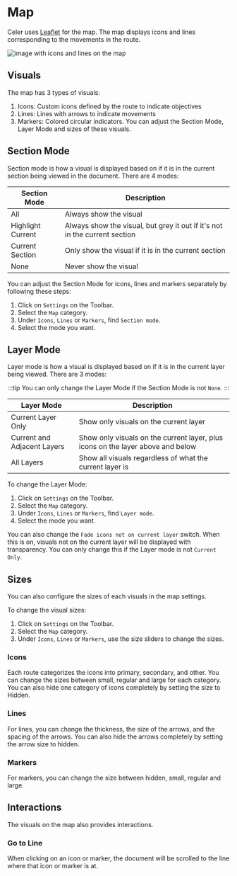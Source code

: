 # Map
Celer uses [Leaflet](https://leafletjs.com) for the map.
The map displays icons and lines corresponding to the movements in the route.

![image with icons and lines on the map](https://cdn.discordapp.com/attachments/951389021114871819/1168363382714408980/image.png?ex=65517e31&is=653f0931&hm=aa7ffea5fb9e06cb95cc03fbf3aca3a5c7351a6a65fb6708d522caef9d064ca3&)

## Visuals
The map has 3 types of visuals:

1. Icons: Custom icons defined by the route to indicate objectives
2. Lines: Lines with arrows to indicate movements
3. Markers: Colored circular indicators.
You can adjust the Section Mode, Layer Mode and sizes of these visuals.

## Section Mode
Section mode is how a visual is displayed based on if it is in the current section being
viewed in the document. There are 4 modes:

|Section Mode|Description|
|-|-|
|All|Always show the visual|
|Highlight Current|Always show the visual, but grey it out if it's not in the current section|
|Current Section|Only show the visual if it is in the current section|
|None|Never show the visual|

You can adjust the Section Mode for icons, lines and markers separately by following these steps:
1. Click on <FluentIcon name="Settings20Regular"/> `Settings` on the Toolbar.
2. Select the <FluentIcon name="Map20Regular" /> `Map` category.
3. Under `Icons`, `Lines` or `Markers`, find `Section mode`.
4. Select the mode you want.

## Layer Mode
Layer mode is how a visual is displayed based on if it is in the current layer being viewed.
There are 3 modes:

:::tip
You can only change the Layer Mode if the Section Mode is not `None`.
:::

|Layer Mode|Description|
|-|-|
|Current Layer Only|Show only visuals on the current layer|
|Current and Adjacent Layers|Show only visuals on the current layer, plus icons on the layer above and below|
|All Layers|Show all visuals regardless of what the current layer is|

To change the Layer Mode:
1. Click on <FluentIcon name="Settings20Regular"/> `Settings` on the Toolbar.
2. Select the <FluentIcon name="Map20Regular" /> `Map` category.
3. Under `Icons`, `Lines` or `Markers`, find `Layer mode`.
4. Select the mode you want.

You can also change the `Fade icons not on current layer` switch. When this is on, visuals not on the current layer
will be displayed with transparency. You can only change this if the Layer mode is not `Current Only`.

## Sizes
You can also configure the sizes of each visuals in the map settings.

To change the visual sizes:
1. Click on <FluentIcon name="Settings20Regular"/> `Settings` on the Toolbar.
2. Select the <FluentIcon name="Map20Regular" /> `Map` category.
3. Under `Icons`, `Lines` or `Markers`, use the size sliders to change the sizes.

### Icons
Each route categorizes the icons into primary, secondary, and other. You can change the sizes between small, regular and large for each category.
You can also hide one category of icons completely by setting the size to Hidden.

### Lines
For lines, you can change the thickness, the size of the arrows, and the spacing of the arrows. You can also hide the arrows completely by setting the arrow size to hidden.

### Markers
For markers, you can change the size between hidden, small, regular and large.

## Interactions
The visuals on the map also provides interactions.
### Go to Line
When clicking on an icon or marker, the document will be scrolled to the line where that icon or marker is at.
